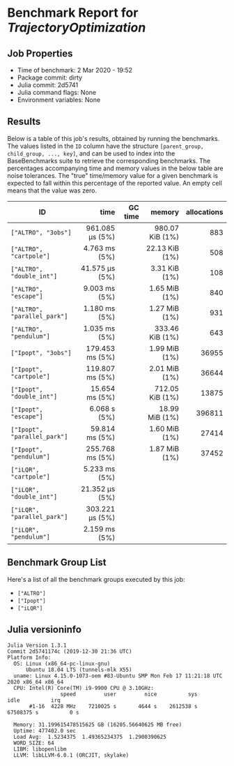 # Benchmark Report for *TrajectoryOptimization*

## Job Properties
* Time of benchmark: 2 Mar 2020 - 19:52
* Package commit: dirty
* Julia commit: 2d5741
* Julia command flags: None
* Environment variables: None

## Results
Below is a table of this job's results, obtained by running the benchmarks.
The values listed in the `ID` column have the structure `[parent_group, child_group, ..., key]`, and can be used to
index into the BaseBenchmarks suite to retrieve the corresponding benchmarks.
The percentages accompanying time and memory values in the below table are noise tolerances. The "true"
time/memory value for a given benchmark is expected to fall within this percentage of the reported value.
An empty cell means that the value was zero.

| ID                           | time            | GC time | memory          | allocations |
|------------------------------|----------------:|--------:|----------------:|------------:|
| `["ALTRO", "3obs"]`          | 961.085 μs (5%) |         | 980.07 KiB (1%) |         883 |
| `["ALTRO", "cartpole"]`      |   4.763 ms (5%) |         |  22.13 KiB (1%) |         508 |
| `["ALTRO", "double_int"]`    |  41.575 μs (5%) |         |   3.31 KiB (1%) |         108 |
| `["ALTRO", "escape"]`        |   9.003 ms (5%) |         |   1.65 MiB (1%) |         840 |
| `["ALTRO", "parallel_park"]` |   1.180 ms (5%) |         |   1.27 MiB (1%) |         931 |
| `["ALTRO", "pendulum"]`      |   1.035 ms (5%) |         | 333.46 KiB (1%) |         643 |
| `["Ipopt", "3obs"]`          | 179.453 ms (5%) |         |   1.99 MiB (1%) |       36955 |
| `["Ipopt", "cartpole"]`      | 119.807 ms (5%) |         |   2.01 MiB (1%) |       36644 |
| `["Ipopt", "double_int"]`    |  15.654 ms (5%) |         | 712.05 KiB (1%) |       13875 |
| `["Ipopt", "escape"]`        |    6.068 s (5%) |         |  18.99 MiB (1%) |      396811 |
| `["Ipopt", "parallel_park"]` |  59.814 ms (5%) |         |   1.60 MiB (1%) |       27414 |
| `["Ipopt", "pendulum"]`      | 255.768 ms (5%) |         |   1.87 MiB (1%) |       37452 |
| `["iLQR", "cartpole"]`       |   5.233 ms (5%) |         |                 |             |
| `["iLQR", "double_int"]`     |  21.352 μs (5%) |         |                 |             |
| `["iLQR", "parallel_park"]`  | 303.221 μs (5%) |         |                 |             |
| `["iLQR", "pendulum"]`       |   2.159 ms (5%) |         |                 |             |

## Benchmark Group List
Here's a list of all the benchmark groups executed by this job:

- `["ALTRO"]`
- `["Ipopt"]`
- `["iLQR"]`

## Julia versioninfo
```
Julia Version 1.3.1
Commit 2d5741174c (2019-12-30 21:36 UTC)
Platform Info:
  OS: Linux (x86_64-pc-linux-gnu)
      Ubuntu 18.04 LTS (tunnels-mlk X55)
  uname: Linux 4.15.0-1073-oem #83-Ubuntu SMP Mon Feb 17 11:21:18 UTC 2020 x86_64 x86_64
  CPU: Intel(R) Core(TM) i9-9900 CPU @ 3.10GHz: 
                 speed         user         nice          sys         idle          irq
       #1-16  4228 MHz    7210025 s       4644 s    2612538 s   67508375 s          0 s
       
  Memory: 31.199615478515625 GB (16205.56640625 MB free)
  Uptime: 477402.0 sec
  Load Avg:  1.5234375  1.49365234375  1.2900390625
  WORD_SIZE: 64
  LIBM: libopenlibm
  LLVM: libLLVM-6.0.1 (ORCJIT, skylake)
```